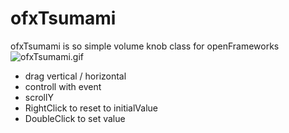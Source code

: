 # ofxTsumami
ofxTsumami is so simple volume knob class for openFrameworks   
![ofxTsumami.gif](https://shugohirao.com/blog/wp-content/uploads/2019/03/ofxTsumami.gif)  

- drag vertical / horizontal
- controll with event
- scrollY
- RightClick to reset to initialValue
- DoubleClick to set value
